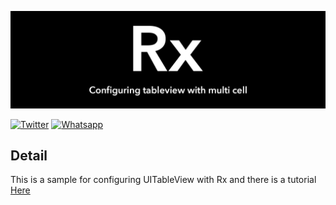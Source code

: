 ![RxTableViewOne](https://raw.githubusercontent.com/Mahdimm/RxTableViewMulti/master/Banner.png)

[![Twitter](https://img.shields.io/badge/Twitter-m__mahjoobe-blue.svg)](https://twitter.com/m_mahjoobe)
[![Whatsapp](https://img.shields.io/badge/Whatsapp-Mahdi-green.svg)](https://api.whatsapp.com/send?phone=989388661178)

## Detail

This is a sample for configuring UITableView with Rx and there is a tutorial [Here](https://medium.com/@m.mahjoobe.mm/tableview-in-rxswift-2-93296a4e6807)
